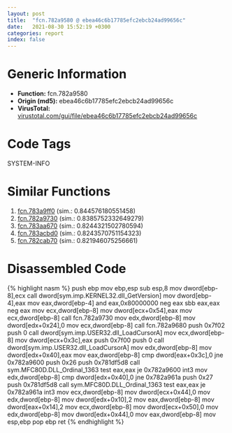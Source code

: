 ```yaml
---
layout: post
title:  "fcn.782a9580 @ ebea46c6b17785efc2ebcb24ad99656c"
date:   2021-08-30 15:52:19 +0300
categories: report
index: false
---
```


# Generic Information
- **Function:** fcn.782a9580
- **Origin (md5):** ebea46c6b17785efc2ebcb24ad99656c
- **VirusTotal:** [virustotal.com/gui/file/ebea46c6b17785efc2ebcb24ad99656c][virustotal_ref]

# Code Tags
<span class="tag" id="SYSTEM-INFO">SYSTEM-INFO</span>


# Similar Functions

1. [fcn.783a9ff0][similar_1_ref] (sim.: 0.844576180551458)
2. [fcn.782a9730][similar_2_ref] (sim.: 0.8385752332649279)
3. [fcn.783aa670][similar_3_ref] (sim.: 0.8244321502780594)
4. [fcn.783acbd0][similar_4_ref] (sim.: 0.8243570751154323)
5. [fcn.782cab70][similar_5_ref] (sim.: 0.821946075256661)


# Disassembled Code

{% highlight nasm %}
push ebp
mov ebp,esp
sub esp,8
mov dword[ebp-8],ecx
call dword[sym.imp.KERNEL32.dll_GetVersion]
mov dword[ebp-4],eax
mov eax,dword[ebp-4]
and eax,0x80000000
neg eax
sbb eax,eax
neg eax
mov ecx,dword[ebp-8]
mov dword[ecx+0x54],eax
mov ecx,dword[ebp-8]
call fcn.782a9730
mov edx,dword[ebp-8]
mov dword[edx+0x24],0
mov ecx,dword[ebp-8]
call fcn.782a9680
push 0x7f02
push 0
call dword[sym.imp.USER32.dll_LoadCursorA]
mov ecx,dword[ebp-8]
mov dword[ecx+0x3c],eax
push 0x7f00
push 0
call dword[sym.imp.USER32.dll_LoadCursorA]
mov edx,dword[ebp-8]
mov dword[edx+0x40],eax
mov eax,dword[ebp-8]
cmp dword[eax+0x3c],0
jne 0x782a9600
push 0x26
push 0x781df5d8
call sym.MFC80D.DLL_Ordinal_1363
test eax,eax
je 0x782a9600
int3 
mov edx,dword[ebp-8]
cmp dword[edx+0x40],0
jne 0x782a961a
push 0x27
push 0x781df5d8
call sym.MFC80D.DLL_Ordinal_1363
test eax,eax
je 0x782a961a
int3 
mov ecx,dword[ebp-8]
mov dword[ecx+0x44],0
mov edx,dword[ebp-8]
mov dword[edx+0x10],2
mov eax,dword[ebp-8]
mov dword[eax+0x14],2
mov ecx,dword[ebp-8]
mov dword[ecx+0x50],0
mov edx,dword[ebp-8]
mov dword[edx+0x44],0
mov eax,dword[ebp-8]
mov esp,ebp
pop ebp
ret 
{% endhighlight %}


[similar_1_ref]: /report/fcn.783a9ff0@ebea46c6b17785efc2ebcb24ad99656c
[similar_2_ref]: /report/fcn.782a9730@ebea46c6b17785efc2ebcb24ad99656c
[similar_3_ref]: /report/fcn.783aa670@ebea46c6b17785efc2ebcb24ad99656c
[similar_4_ref]: /report/fcn.783acbd0@ebea46c6b17785efc2ebcb24ad99656c
[similar_5_ref]: /report/fcn.782cab70@ebea46c6b17785efc2ebcb24ad99656c
[virustotal_ref]: https://www.virustotal.com/gui/file/ebea46c6b17785efc2ebcb24ad99656c